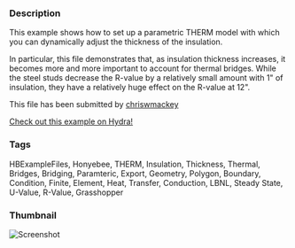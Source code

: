 ### Description 
This example shows how to set up a parametric THERM model with which you can dynamically adjust the thickness of the insulation.

In particular, this file demonstrates that, as insulation thickness increases, it becomes more and more important to account for thermal bridges.  While the steel studs decrease the R-value by a relatively small amount with 1" of insulation, they have a relatively huge effect on the R-value at 12".

This file has been submitted by [chriswmackey](https://github.com/chriswmackey)

[Check out this example on Hydra!](http://hydrashare.github.io/hydra/viewer?owner=chriswmackey&fork=hydra_2&id=Parametric_THERM_Model)
### Tags 
HBExampleFiles, Honyebee, THERM, Insulation, Thickness, Thermal, Bridges, Bridging, Paramteric, Export, Geometry, Polygon, Boundary, Condition, Finite, Element, Heat, Transfer, Conduction, LBNL, Steady State, U-Value, R-Value, Grasshopper
### Thumbnail 
![Screenshot](https://raw.githubusercontent.com/chriswmackey/hydra/master/Parametric_THERM_Model/thumbnail.png)
